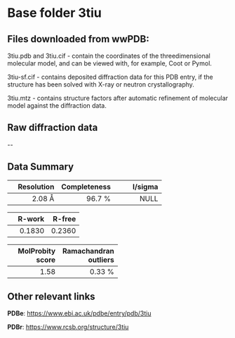 # Base folder 3tiu

## Files downloaded from wwPDB:

3tiu.pdb and 3tiu.cif - contain the coordinates of the threedimensional molecular model, and can be viewed with, for example, Coot or Pymol.

3tiu-sf.cif - contains deposited diffraction data for this PDB entry, if the structure has been solved with X-ray or neutron crystallography.

3tiu.mtz - contains structure factors after automatic refinement of molecular model against the diffraction data.

## Raw diffraction data

--<br> 

## Data Summary
|   | Resolution | Completeness| I/sigma |
|---|-------------:|----------------:|--------------:|
|   |2.08 Å|96.7  %|<img width=50/>NULL |

|   | **R-work**| **R-free**   
|---|-------------:|----------------:|           
||0.1830|0.2360|

|   |**MolProbity<br>score**| **Ramachandran<br>outliers** 
|---|-------------:|----------------:|
||1.58|0.33 %|

 

 

## Other relevant links 
**PDBe**:  https://www.ebi.ac.uk/pdbe/entry/pdb/3tiu
 
**PDBr**: https://www.rcsb.org/structure/3tiu 

